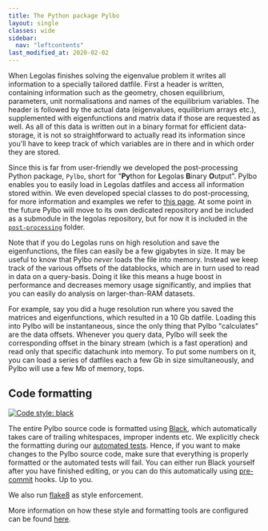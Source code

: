 ```yaml
---
title: The Python package Pylbo
layout: single
classes: wide
sidebar:
  nav: "leftcontents"
last_modified_at: 2020-02-02
---
```

When Legolas finishes solving the eigenvalue problem it writes all information to a specially
tailored datfile. First a header is written, containing information such as the geometry, chosen equilibrium,
parameters, unit normalisations and names of the equilibrium variables. The header is followed by the actual data
(eigenvalues, equilibrium arrays etc.), supplemented with eigenfunctions and matrix data if those are requested as well.
As all of this data is written out in a binary format for efficient data-storage, it is not so straightforward to
actually read its information since you'll have to keep track of which variables are in there and in which order
they are stored.

Since this is far from user-friendly we developed the post-processing Python package, `Pylbo`, short for
"**Py**thon for **L**egolas **B**inary **O**utput". Pylbo enables you to easily load in Legolas datfiles
and access all information stored within. We even developed special classes to do post-processing, for more information
and examples we refer to [this page](../using_pylbo). At some point in the future Pylbo will move to its own dedicated
repository and be included as a submodule in the legolas repository, but for now it is included in the
[`post-processing`](https://github.com/n-claes/legolas/tree/master/post_processing) folder.

Note that if you do Legolas runs on high resolution and save the eigenfunctions, the files can easily be a few
gigabytes in size. It may be useful to know that Pylbo _never_ loads the file into memory. Instead we keep track
of the various offsets of the datablocks, which are in turn used to read in data on a query-basis.
Doing it like this means a huge boost in performance and decreases memory usage significantly, and implies that you can
easily do analysis on larger-than-RAM datasets.

For example, say you did a huge resolution run where you saved the matrices and eigenfunctions, which resulted in a
10 Gb datfile. Loading this into Pylbo will be instantaneous, since the only thing that Pylbo "calculates" are the
data offsets. Whenever you query data, Pylbo will seek the corresponding offset in the binary stream
(which is a fast operation) and read only that specific datachunk into memory.
To put some numbers on it, you can load a series of datfiles each a few Gb in size simultaneously, and Pylbo will use
a few Mb of memory, tops.

## Code formatting
[![Code style: black](https://img.shields.io/badge/code%20style-black-000000.svg)](https://github.com/psf/black)

The entire Pylbo source code is formatted using [Black](https://github.com/psf/black), which automatically takes
care of trailing whitespaces, improper indents etc. We explicitly check the formatting during our
[automated tests](../../testing/test_pylbo/). Hence, if you want to make changes to the Pylbo source code,
make sure that everything is properly formatted or the automated tests will fail.
You can either run Black yourself after you have finished editing,
or you can do this automatically using [pre-commit](https://pre-commit.com) hooks. Up to you.

We also run [flake8](https://flake8.pycqa.org/en/latest/) as style enforcement.

More information on how these style and formatting tools are configured can be found [here](../../testing/test_pylbo/#running-the-style-checks).
